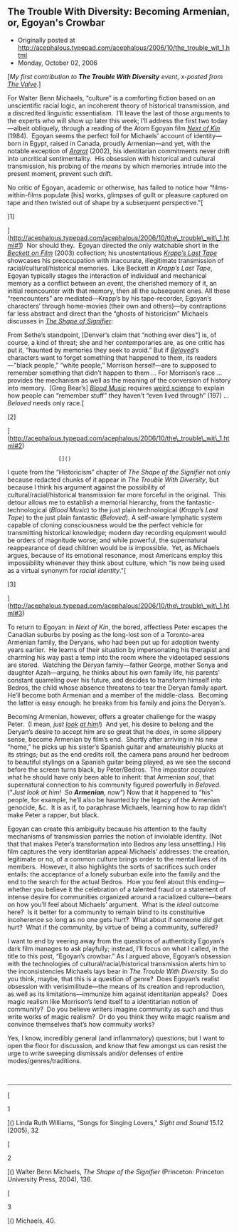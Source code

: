 ## The Trouble With Diversity: Becoming Armenian, or, Egoyan's Crowbar

 * Originally posted at http://acephalous.typepad.com/acephalous/2006/10/the_trouble_wit_1.html
 * Monday, October 02, 2006



[_My first contribution to **The Trouble With Diversity** event, x-posted from [The Valve](http://www.thevalve.org/go/valve/article/the\_trouble\_with\_diversity\_becoming\_armenian\_or\_egoyans\_crowbar/)._]

For Walter Benn Michaels, “culture” is a comforting fiction based on
an unscientific racial logic, an incoherent theory of historical
transmission, and a discredited linguistic essentialism.  I’ll leave
the last of those arguments to the experts who will show up later this
week; I’ll address the first two today—albeit obliquely, through a
reading of the Atom Egoyan film [_Next of Kin_](http://www.amazon.com/exec/obidos/ASIN/B00005KCAU/diesekoschmar-20)
(1984).  Egoyan seems the perfect foil for Michaels’ account of
identity—born in Egypt, raised in Canada, proudly Armenian—and yet,
with the notable exception of [_Ararat_](http://www.amazon.com/exec/obidos/ASIN/B00005JLR5/diesekoschmar-20)
(2002), his identitarian commitments never drift into uncritical
sentimentality.  His obsession with historical and cultural
transmission, his probing of the _means_ by which memories intrude into the present moment, prevent such drift.  

No critic of Egoyan, academic or otherwise, has failed to notice how
“films-within-films populate [his] works, glimpses of guilt or pleasure
captured on tape and then twisted out of shape by a subsequent
perspective."[

[1]

](http://acephalous.typepad.com/acephalous/2006/10/the\_trouble\_wit\_1.html#1)  Nor should they.  Egoyan directed the only watchable short in the [_Beckett on Film_](http://www.amazon.com/exec/obidos/ASIN/B00006FXQN/diesekoschmar-20) (2003) collection; his unostentatious [_Krapp’s Last Tape_](http://www.amazon.com/exec/obidos/ASIN/0802150551/diesekoschmar-20)
showcases his preoccupation with inaccurate, illegitimate transmission
of racial/cultural/historical memories.  Like Beckett in _Krapp’s Last Tape_,
Egoyan typically stages the interaction of individual and mechanical
memory as a conflict between an event, the cherished memory of it, an
initial reencounter with that memory, then all the subsequent ones. 
All these “reencounters” are mediated—Krapp’s by his tape-recorder,
Egoyan’s characters’ through home-movies (their own and others)—by
contraptions far less abstract and direct than the “ghosts of
historicism” Michaels discusses in [_The Shape of Signifier_](http://www.amazon.com/exec/obidos/ASIN/0691118728/diesekoschmar-20): 

From Sethe’s standpoint, [Denver’s claim that “nothing
ever dies"] is, of course, a kind of threat; she and her contemporaries
are, as one critic has put it, “haunted by memories they seek to
avoid.” But if [_Beloved_](http://www.amazon.com/exec/obidos/ASIN/0452280621/diesekoschmar-20)‘s
characters want to forget something that happened to them, its
readers—"black people,” “white people,” Morrison herself—are to
supposed to remember something that didn’t happen to them ... For
Morrison’s race ... provides the mechanism as well as the meaning of
the conversion of history into memory.  [Greg Bear’s] [_Blood Music_](http://www.amazon.com/exec/obidos/ASIN/0743444965/diesekoschmar-20) requires [weird science](http://en.wikipedia.org/wiki/Blood\_Music) to explain how people can “remember stuff” they haven’t “even lived through” (197) ... _Beloved_ needs only race.[

[2]

](http://acephalous.typepad.com/acephalous/2006/10/the\_trouble\_wit\_1.html#2)
		

					[]()
			

I quote from the “Historicism” chapter of _The Shape of the Signifier_ not only because redacted chunks of it appear in _The Trouble With Diversity_,
but because I think his argument against the possibility of
cultural/racial/historical transmission far more forceful in the
original.  This detour allows me to establish a memorial hierarchy,
from the fantastic-technological (_Blood Music_) to the just plain technological (_Krapp’s Last Tape_) to the just plain fantastic (_Beloved_). 
A self-aware lymphatic system capable of cloning consciousness would be
the perfect vehicle for transmitting historical knowledge; modern day
recording equipment would be orders of magnitude worse; and while
powerful, the supernatural reappearance of dead children 
would be
 _is_
impossible.  Yet, as Michaels argues, because of its emotional
resonance, most Americans employ this impossibility whenever they think
about culture, which “is now being used as a virtual synonym for _racial identity_."[

[3]

](http://acephalous.typepad.com/acephalous/2006/10/the\_trouble\_wit\_1.html#3)

To return to Egoyan: in _Next of Kin_, the bored, affectless
Peter escapes the Canadian suburbs by posing as the long-lost son of a
Toronto-area Armenian family, the Deryans, who had been put up for
adoption twenty years earlier.  He learns of their situation by
impersonating his therapist and charming his way past a temp into the
room where the videotaped sessions are stored.  Watching the Deryan
family—father George, mother Sonya and daughter Azah—arguing, he thinks
about his own family life, his parents’ constant quarreling over his
future, and decides to transform himself into Bedros, the child whose
absence threatens to tear the Deryan family apart.  He’ll become both
Armenian and a member of the middle-class.  Becoming the latter is easy
enough: he breaks from his family and joins the Deryan’s.  

Becoming Armenian, however, offers a greater challenge for the waspy Peter.  (I mean, _just [look](http://acephalous.typepad.com/nok1.jpg) [at him](http://acephalous.typepad.com/f003.gif)!_)  And yet, his desire to belong and the Deryan’s desire to accept him are so great that he _does_,
in some slippery sense, become Armenian by film’s end.  Shortly after
arriving in his new “home,” he picks up his sister’s Spanish guitar and
amateurishly plucks at its strings; but as the end credits roll, the
camera pans around her bedroom to beautiful stylings on a Spanish
guitar being played, as we see the second before the screen turns
black, by Peter/Bedros.  The impostor _acquires_ what he should have only been able to inherit: that Armenian _soul_, that supernatural connection to his community figured powerfully in _Beloved_.  ("_Just look at him!  So **Armenian**, now_“)
Now that it happened to “his” people, for example, he’ll also be
haunted by the legacy of the Armenian genocide, &c.  It is as if,
to paraphrase Michaels, learning how to rap didn’t make Peter a rapper,
but black.

Egoyan can create this ambiguity because his attention to the faulty
mechanisms of transmission parries the notion of inviolable identity. 
(Not that that makes Peter’s transformation into Bedros any less
unsettling.) His film captures the very identitarian appeal Michaels’
addresses: the creation, legitimate or no, of a common culture brings
order to the mental lives of its members.  However, it also highlights
the sorts of sacrifices such order entails: the acceptance of a lonely
suburban exile into the family and the end to the search for the actual
Bedros.  How you feel about this ending—whether you believe it the
celebration of a talented fraud or a statement of intense desire for
communities organized around a racialized culture—bears on how you’ll
feel about Michaels’ argument.  What is the _ideal_
outcome here?  Is it better for a community to remain blind to its
constituitive incoherence so long as no one gets hurt?  What about if
someone _did_ get hurt?  What if the community, by virtue of being a community, suffered?  

I want to end by veering away from the questions of authenticity
Egoyan’s dark film manages to ask playfully; instead, I’ll focus on
what I called, in the title to this post, “Egoyan’s crowbar.” As I
argued above, Egoyan’s obsession with the technologies of
cultural/racial/historical transmission alerts him to the
inconsistencies Michaels lays bear in _The Trouble With Diversity_. 
So do you think, maybe, that this is a question of genre?  Does
Egoyan’s realist obsession with verisimilitude—the means of its
creation and reproduction, as well as its limitations—immunize him
against identitarian appeals?  Does magic realism like Morrison’s lend
itself to a identitarian notion of community?  Do you believe writers
imagine community as such and thus write works of magic realism?  Or do
you think they write magic realism and convince themselves that’s how
commuity works?  

Yes, I know, incredibly general (and inflammatory) questions; but I
want to open the floor for discussion, and know that few amongst us can
resist the urge to write sweeping dismissals and/or defenses of entire
modes/genres/traditions.

 

* * *

[

1

]() Linda Ruth Williams, “Songs for Singing Lovers,” _Sight and Sound_ 15.12 (2005), 32

[

2

]() Walter Benn Michaels, _The Shape of the Signifier_ (Princeton: Princeton University Press, 2004), 136.

[

3

]() Michaels, 40.

			
